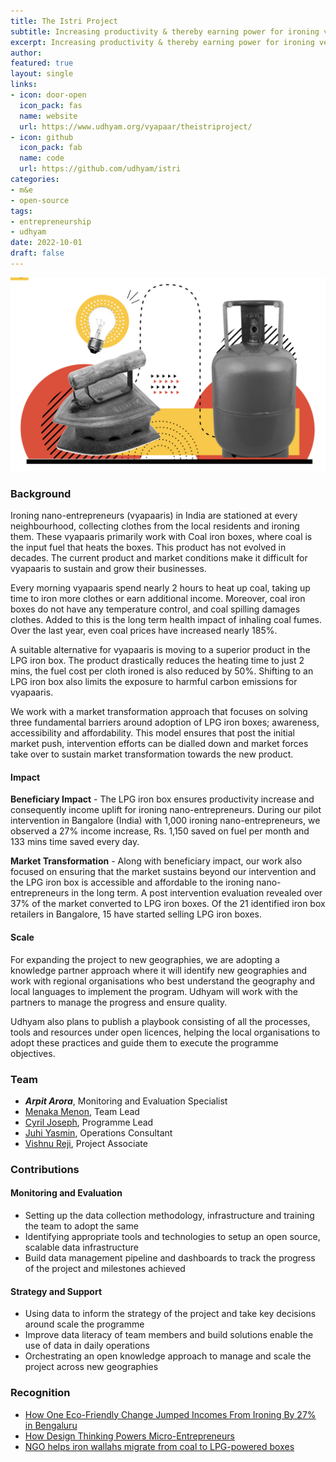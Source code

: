 ```yaml
---
title: The Istri Project
subtitle: Increasing productivity & thereby earning power for ironing vendors, by driving conversion to a superior product from their current traditional coal iron boxes.
excerpt: Increasing productivity & thereby earning power for ironing vendors, by driving conversion to a superior product from their current traditional coal iron boxes.
author:
featured: true
layout: single
links:
- icon: door-open
  icon_pack: fas
  name: website
  url: https://www.udhyam.org/vyapaar/theistriproject/
- icon: github
  icon_pack: fab
  name: code
  url: https://github.com/udhyam/istri
categories:
- m&e
- open-source
tags:
- entrepreneurship
- udhyam
date: 2022-10-01
draft: false
---
```


![Istri Logo](featured.png)

### Background

Ironing nano-entrepreneurs (vyapaaris) in India are stationed at every neighbourhood, collecting clothes from the local residents and ironing them. These vyapaaris primarily work with Coal iron boxes, where coal is the input fuel that heats the boxes. This product has not evolved in decades. The current product and market conditions make it difficult for vyapaaris to sustain and grow their businesses.

Every morning vyapaaris spend nearly 2 hours to heat up coal, taking up time to iron more clothes or earn additional income. Moreover, coal iron boxes do not have any temperature control, and coal spilling damages clothes. Added to this is the long term health impact of inhaling coal fumes. Over the last year, even coal prices have increased nearly 185%.

A suitable alternative for vyapaaris is moving to a superior product in the LPG iron box. The product drastically reduces the heating time to just 2 mins, the fuel cost per cloth ironed is also reduced by 50%. Shifting to an LPG iron box also limits the exposure to harmful carbon emissions for vyapaaris.

We work with a market transformation approach that focuses on solving three fundamental barriers around adoption of LPG iron boxes; awareness, accessibility and affordability. This model ensures that post the initial market push, intervention efforts can be dialled down and market forces take over to sustain market transformation towards the new product.

#### Impact

**Beneficiary Impact** - The LPG iron box ensures productivity increase and consequently income uplift for ironing nano-entrepreneurs. During our pilot intervention in Bangalore (India) with 1,000 ironing nano-entrepreneurs, we observed a 27% income increase, Rs. 1,150 saved on fuel per month and 133 mins time saved every day.

**Market Transformation** - Along with beneficiary impact, our work also focused on ensuring that the market sustains beyond our intervention and the LPG iron box is accessible and affordable to the ironing nano-entrepreneurs in the long term. A post intervention evaluation revealed over 37% of the market converted to LPG iron boxes. Of the 21 identified iron box retailers in Bangalore, 15 have started selling LPG iron boxes.

#### Scale

For expanding the project to new geographies, we are adopting a knowledge partner approach where it will identify new geographies and work with regional organisations who best understand the geography and local languages to implement the program. Udhyam will work with the partners to manage the progress and ensure quality. 

Udhyam also plans to publish a playbook consisting of all the processes, tools and resources under open licences, helping the local organisations to adopt these practices and guide them to execute the programme objectives. 

### Team

- **_Arpit Arora_**, Monitoring and Evaluation Specialist
- [Menaka Menon](https://www.linkedin.com/in/menaka-menon-4625112/), Team Lead
- [Cyril Joseph](https://www.linkedin.com/in/cyril-joseph-33b932146/), Programme Lead
- [Juhi Yasmin](https://www.linkedin.com/in/juhi-yasmin-1878a811b/), Operations Consultant
- [Vishnu Reji](https://www.linkedin.com/in/vishnu-reji-a7820a103/), Project Associate

### Contributions

#### Monitoring and Evaluation

- Setting up the data collection methodology, infrastructure and training the team to adopt the same
- Identifying appropriate tools and technologies to setup an open source, scalable data infrastructure
- Build data management pipeline and dashboards to track the progress of the project and milestones achieved

#### Strategy and Support

- Using data to inform the strategy of the project and take key decisions around scale the programme
- Improve data literacy of team members and build solutions enable the use of data in daily operations
- Orchestrating an open knowledge approach to manage and scale the project across new geographies

### Recognition

- [How One Eco-Friendly Change Jumped Incomes From Ironing By 27% in Bengaluru](https://www.thebetterindia.com/201894/bengaluru-ironing-clothes-cost-income-system-coal-iron-press-eco-friendly/)
- [How Design Thinking Powers Micro-Entrepreneurs](https://thehardcopy.co/how-design-thinking-powers-micro-entrepreneurs/)
- [NGO helps iron wallahs migrate from coal to LPG-powered boxes](https://www.thehindu.com/news/cities/bangalore/ngo-helps-iron-wallahs-migrate-from-coal-to-lpg-powered-boxes/article37948615.ece)
